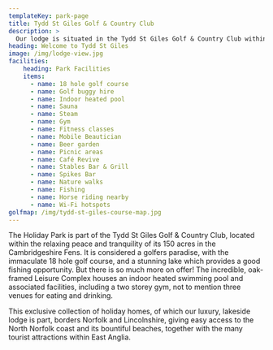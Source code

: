 ```yaml
---
templateKey: park-page
title: Tydd St Giles Golf & Country Club
description: >
  Our lodge is situated in the Tydd St Giles Golf & Country Club within the Cambridgeshire Fens, consisting of an excellent 18 hole golf course, leisure complex with pool, gym and entertainment facilities.
heading: Welcome to Tydd St Giles
image: /img/lodge-view.jpg
facilities:
    heading: Park Facilities
    items:
      - name: 18 hole golf course
      - name: Golf buggy hire
      - name: Indoor heated pool
      - name: Sauna
      - name: Steam
      - name: Gym
      - name: Fitness classes
      - name: Mobile Beautician
      - name: Beer garden
      - name: Picnic areas
      - name: Café Revive
      - name: Stables Bar & Grill
      - name: Spikes Bar
      - name: Nature walks
      - name: Fishing
      - name: Horse riding nearby
      - name: Wi-Fi hotspots
golfmap: /img/tydd-st-giles-course-map.jpg
---
```

The Holiday Park is part of the Tydd St Giles Golf & Country Club, located within the relaxing peace and tranquility of its 150 acres in the Cambridgeshire Fens. It is considered a golfers paradise, with the immaculate 18 hole golf course, and a stunning lake which provides a good fishing opportunity. But there is so much more on offer! The incredible, oak-framed Leisure Complex houses an indoor heated swimming pool and associated facilities, including a two storey gym, not to mention three venues for eating and drinking.

This exclusive collection of holiday homes, of which our luxury, lakeside lodge is part, borders Norfolk and Lincolnshire, giving easy access to the North Norfolk coast and its bountiful beaches, together with the many tourist attractions within East Anglia.